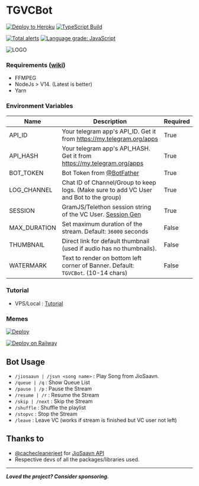 # TGVCBot

[![Deploy to Heroku](https://github.com/ArnabXD/TGVCBot/actions/workflows/heroku.yml/badge.svg?branch=main)](https://github.com/ArnabXD/TGVCBot/actions/workflows/heroku.yml)
[![TypeScript Build](https://github.com/ArnabXD/TGVCBot/actions/workflows/typescript.yml/badge.svg?branch=main)](https://github.com/ArnabXD/TGVCBot/actions/workflows/typescript.yml)

[![Total alerts](https://img.shields.io/lgtm/alerts/g/ArnabXD/TGVCBot.svg?logo=lgtm&logoWidth=18)](https://lgtm.com/projects/g/ArnabXD/TGVCBot/alerts/)
[![Language grade: JavaScript](https://img.shields.io/lgtm/grade/javascript/g/ArnabXD/TGVCBot.svg?logo=lgtm&logoWidth=18)](https://lgtm.com/projects/g/ArnabXD/TGVCBot/context:javascript)

![LOGO](https://telegra.ph/file/e9dd76aadf0b500e02738.jpg)

### Requirements ([wiki](../../wiki/Requirements))

- FFMPEG
- NodeJs > V14. (Latest is better)
- Yarn

### Environment Variables

| Name         | Description                                                                            | Required |
| ------------ | -------------------------------------------------------------------------------------- | -------- |
| API_ID       | Your telegram app's API_ID. Get it from https://my.telegram.org/apps                   | True     |
| API_HASH     | Your telegram app's API_HASH. Get it from https://my.telegram.org/apps                 | True     |
| BOT_TOKEN    | Bot Token from [@BotFather](https://telegram.dog/BotFather)                            | True     |
| LOG_CHANNEL  | Chat ID of Channel/Group to keep logs. (Make sure to add VC User and Bot to the group) | True     |
| SESSION      | GramJS/Telethon session string of the VC User. [Session Gen](https://ssg.rojser.best)  | True     |
| MAX_DURATION | Set maximum duration of the stream. Default: `36000` seconds                           | False    |
| THUMBNAIL    | Direct link for default thumbnail (used if audio has no thumbnails).                   | False    |
| WATERMARK    | Text to render on bottom left corner of Banner. Default: `TGVCBot`. (10-14 chars)      | False    |

### Tutorial

- VPS/Local : [Tutorial](https://blog.arnabxd.me/deploy-tgvcbot-in-a-ubuntu-vps)

### Memes

[![Deploy](https://www.herokucdn.com/deploy/button.svg)](https://heroku.com/deploy)

[![Deploy on Railway](https://railway.app/button.svg)](<https://railway.app/new/template?template=https://github.com/ArnabXD/TGVCBot&envs=API_ID,API_HASH,BOT_TOKEN,LOG_CHANNEL,SESSION,CODEC,MAX_DURATION&optionalEnvs=CODEC,MAX_DURATION&API_IDDesc=Get%20API_ID%20from%20https://my.telegram.org/apps.&API_HASHDesc=Get%20API_HASH%20from%20https://my.telegram.org/apps.&BOT_TOKENDesc=Bot%20Token%20from%20@BotFather&LOG_CHANNELDesc=LOG%20Channel%20ID%20(Make%20sure%20bot%20and%20VC%20User%20are%20added%20in%20the%20group)&SESSIONDesc=GramJS/Telethon%20Session%20of%20the%20VC%20User%22&THUMBNAILDesc=Direct%20link%20for%20default%20thumbnail&MAX_DURATIONDesc=Maximum%20Duration%20Support%20for%20Each%20Stream>)

## Bot Usage

- `/jiosaavn | /jsvn <song name>` : Play Song from JioSaavn.
- `/queue | /q` : Show Queue List
- `/pause | /p` : Pause the Stream
- `/resume | /r` : Resume the Stream
- `/skip | /next` : Skip the Stream
- `/shuffle` : Shuffle the playlist
- `/stopvc` : Stop the Stream
- `/leave` : Leave VC (works if stream is finished but VC user not left)

## Thanks to

- [@cachecleanerjeet](https://github.com/cachecleanerjeet) for [JioSaavn API](https://github.com/cachecleanerjeet/JiosaavnAPI)
- Respective devs of all the packages/libraries used.

---

**_Loved the project? Consider sponsoring._**

